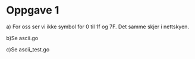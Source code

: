 # Oppgave 1
a) For oss ser vi ikke symbol for 0 til 1f og 7F. Det samme skjer i nettskyen.

b)Se ascii.go

c)Se ascii_test.go
